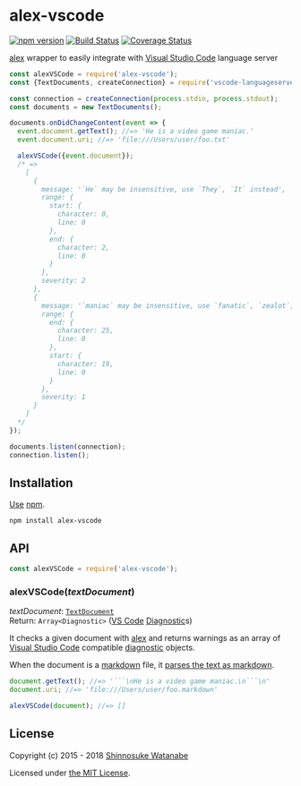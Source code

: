 # alex-vscode

[![npm version](https://img.shields.io/npm/v/alex-vscode.svg)](https://www.npmjs.com/package/alex-vscode)
[![Build Status](https://travis-ci.com/shinnn/alex-vscode.svg?branch=master)](https://travis-ci.com/shinnn/alex-vscode)
[![Coverage Status](https://img.shields.io/coveralls/shinnn/alex-vscode.svg)](https://coveralls.io/github/shinnn/alex-vscode)

[alex](https://alexjs.com) wrapper to easily integrate with [Visual Studio Code](https://code.visualstudio.com/) language server

```javascript
const alexVSCode = require('alex-vscode');
const {TextDocuments, createConnection} = require('vscode-languageserver');

const connection = createConnection(process.stdin, process.stdout);
const documents = new TextDocuments();

documents.onDidChangeContent(event => {
  event.document.getText(); //=> 'He is a video game maniac.'
  event.document.uri; //=> 'file:///Users/user/foo.txt'

  alexVSCode({event.document});
  /* =>
    [
      {
        message: '`He` may be insensitive, use `They`, `It` instead',
        range: {
          start: {
            character: 0,
            line: 0
          },
          end: {
            character: 2,
            line: 0
          }
        },
        severity: 2
      },
      {
        message: '`maniac` may be insensitive, use `fanatic`, `zealot`, `enthusiast` instead',
        range: {
          end: {
            character: 25,
            line: 0
          },
          start: {
            character: 19,
            line: 0
          }
        },
        severity: 1
      }
    ]
  */
});

documents.listen(connection);
connection.listen();
```

## Installation

[Use](https://docs.npmjs.com/cli/install) [npm](https://docs.npmjs.com/about-npm/).

```
npm install alex-vscode
```

## API

```javascript
const alexVSCode = require('alex-vscode');
```

### alexVSCode(*textDocument*)

*textDocument*: [`TextDocument`](https://code.visualstudio.com/docs/extensionAPI/vscode-api#TextDocument)  
Return: `Array<Diagnostic>` ([VS Code](https://github.com/microsoft/vscode) [Diagnostic](https://github.com/Microsoft/vscode-languageserver-node/blob/release/types/3.13.0/types/src/main.ts#L452)s)

It checks a given document with [alex](https://github.com/get-alex/alex) and returns warnings as an array of [Visual Studio Code](https://code.visualstudio.com/docs/extensionAPI/vscode-api) compatible [diagnostic](https://code.visualstudio.com/docs/extensionAPI/vscode-api#Diagnostic) objects.

When the document is a [markdown](https://daringfireball.net/projects/markdown/syntax) file, it [parses the text as markdown](https://github.com/get-alex/alex#alexmarkdownvalue-allow).

```javascript
document.getText(); //=> '```\nHe is a video game maniac.\n```\n'
document.uri; //=> 'file:///Users/user/foo.markdown'

alexVSCode(document); //=> []
```

## License

Copyright (c) 2015 - 2018 [Shinnosuke Watanabe](https://github.com/shinnn)

Licensed under [the MIT License](./LICENSE).
